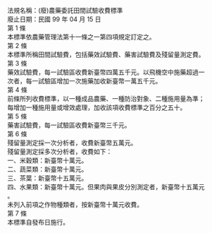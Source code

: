 法規名稱：(廢)農藥委託田間試驗收費標準  
廢止日期：民國 99 年 04 月 15 日  
第 1 條  
本標準依農藥管理法第十一條之一第四項規定訂定之。  
第 2 條  
本標準所稱田間試驗費，包括藥效試驗費、藥害試驗費及殘留量測定費。  
第 3 條  
藥效試驗費，每一試驗區收費新臺幣四萬五千元。以飛機空中施藥超過一  
次者，每一試驗區增加一次施藥加收新臺幣一萬五千元。  
第 4 條  
前條所列收費標準，以一種成品農藥、一種防治對象、二種施用量為準；  
每增加一種施用量或增效處理，加收該項收費標準之百分之五十。  
第 5 條  
藥害試驗費，每一試驗區收費新臺幣三千元。  
第 6 條  
殘留量測定採一次分析者，收費新臺幣五萬元。  
殘留量測定採多次分析者，收費如下：  
一、米穀類：新臺幣十萬元。  
二、蔬菜類：新臺幣十萬元。  
三、茶葉：新臺幣十五萬元。  
四、水果類：新臺幣十萬元。但果肉與果皮分別測定者，新臺幣十五萬元  
。  
未列入前項之作物種類者，按新臺幣十萬元收費。  
第 7 條  
本標準自發布日施行。  


